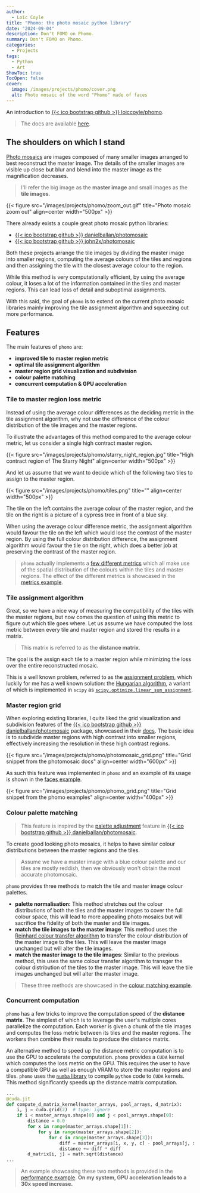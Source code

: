 ```yaml
---
author:
  - Loïc Coyle
title: "Phomo: the photo mosaic python library"
date: "2024-09-04"
description: Don't FOMO on Phomo.
summary: Don't FOMO on Phomo.
categories:
  - Projects
tags:
  - Python
  - Art
ShowToc: true
TocOpen: false
cover:
  image: /images/projects/phomo/cover.png
  alt: Photo mosaic of the word "Phomo" made of faces
---
```


An introduction to [{{< ico bootstrap github >}} loiccoyle/phomo](https://github.com/loiccoyle/phomo).

> The docs are available [here](https://loiccoyle.com/phomo).

## The shoulders on which I stand

[Photo mosaics](https://en.wikipedia.org/wiki/Photographic_mosaic) are images composed of many smaller images arranged to best reconstruct the master image. The details of the smaller images are visible up close but blur and blend into the master image as the magnification decreases.

> I'll refer the big image as the **master image** and small images as the **tile images**.

{{< figure src="/images/projects/phomo/zoom_out.gif" title="Photo mosaic zoom out" align=center width="500px" >}}

There already exists a couple great photo mosaic python libraries:

- [{{< ico bootstrap github >}} danielballan/photomosaic](https://github.com/danielballan/photomosaic)
- [{{< ico bootstrap github >}} john2x/photomosaic](https://github.com/john2x/photomosaic)

Both these projects arrange the tile images by dividing the master image into smaller regions, computing the average colours of the tiles and regions and then assigning the tile with the closest average colour to the region.

While this method is very computationally efficient, by using the average colour, it loses a lot of the information contained in the tiles and master regions. This can lead loss of detail and suboptimal assignments.

With this said, the goal of `phomo` is to extend on the current photo mosaic libraries mainly improving the tile assignment algorithm and squeezing out more performance.

## Features

The main features of `phomo` are:

- **improved tile to master region metric**
- **optimal tile assignment algorithm**
- **master region grid visualization and subdivision**
- **colour palette matching**
- **concurrent computation & GPU acceleration**

### Tile to master region loss metric

Instead of using the average colour differences as the deciding metric in the tile assignment algorithm, why not use the difference of the colour distribution of the tile images and the master regions.

To illustrate the advantages of this method compared to the average colour metric, let us consider a single high contract master region.

{{< figure src="/images/projects/phomo/starry_night_region.jpg" title="High contract region of The Starry Night" align=center width="500px" >}}

And let us assume that we want to decide which of the following two tiles to assign to the master region.

{{< figure src="/images/projects/phomo/tiles.png" title="" align=center width="500px" >}}

The tile on the left contains the average colour of the master region, and the tile on the right is a picture of a cypress tree in front of a blue sky.

When using the average colour difference metric, the assignment algorithm would favour the tile on the left which would lose the contrast of the master region. By using the full colour distribution difference, the assignment algorithm would favour the tile on the right, which does a better job at preserving the contrast of the master region.

> `phomo` actually implements a [few different metrics](https://github.com/loiccoyle/phomo/blob/main/phomo/metrics.py) which all make use of the spatial distribution of the colours within the tiles and master regions. The effect of the different metrics is showcased in the [metrics example](https://loiccoyle.com/phomo/usage/python_package/metrics/).

### Tile assignment algorithm

Great, so we have a nice way of measuring the compatibility of the tiles with the master regions, but now comes the question of using this metric to figure out which tile goes where.
Let us assume we have computed the loss metric between every tile and master region and stored the results in a matrix.

> This matrix is referred to as the **distance matrix**.

The goal is the assign each tile to a master region while minimizing the loss over the entire reconstructed mosaic.

This is a well known problem, referred to as the [assignment problem](https://en.wikipedia.org/wiki/Assignment_problem), which luckily for me has a well known solution: the [Hungarian algorithm](https://en.wikipedia.org/wiki/Hungarian_algorithm), a variant of which is implemented in `scipy` as [`scipy.optimize.linear_sum_assignment`](https://docs.scipy.org/doc/scipy/reference/generated/scipy.optimize.linear_sum_assignment.html).

### Master region grid

When exploring existing libraries, I quite liked the grid visualization and subdivision features of the [{{< ico bootstrap github >}} danielballan/photomosaic](https://github.com/danielballan/photomosaic) package, showcased in their [docs](http://danielballan.github.io/photomosaic/docs/tutorial.html#partition-tiles). The basic idea is to subdivide master regions with high contrast into smaller regions, effectively increasing the resolution in these high contrast regions.

{{< figure src="/images/projects/phomo/photomosaic_grid.png" title="Grid snippet from the photomosaic docs" align=center width="600px" >}}

As such this feature was implemented in `phomo` and an example of its usage is shown in the [faces example](https://loiccoyle.com/phomo/usage/python_package/faces/#mosaic).

{{< figure src="/images/projects/phomo/phomo_grid.png" title="Grid snippet from the phomo examples" align=center width="400px" >}}

### Colour palette matching

> This feature is inspired by the [palette adjustment](http://danielballan.github.io/photomosaic/docs/palette.html) feature in [{{< ico bootstrap github >}} danielballan/photomosaic](https://github.com/danielballan/photomosaic).

To create good looking photo mosaics, it helps to have similar colour distributions between the master regions and the tiles.

> Assume we have a master image with a blue colour palette and our tiles are mostly reddish, then we obviously won't obtain the most accurate photomosaic.

`phomo` provides three methods to match the tile and master image colour palettes.

- **palette normalisation:** This method stretches out the colour distributions of both the tiles and the master images to cover the full colour space, this will lead to more appealing photo mosaics but will sacrifice the fidelity of both the master and tile images.
- **match the tile images to the master image**: This method uses the [Reinhard colour transfer algorithm](https://www.semanticscholar.org/paper/Color-Transfer-between-Images-Reinhard-Ashikhmin/f3a11158e9d8bdfdf07dca756335c084fce0123e) to transfer the colour distribution of the master image to the tiles. This will leave the master image unchanged but will alter the tile images.
- **match the master image to the tile images**: Similar to the previous method, this uses the same colour transfer algorithm to transger the colour distribution of the tiles to the master image. This will leave the tile images unchanged but will alter the master image.

> These three methods are showcased in the [colour matching example](https://loiccoyle.com/phomo/usage/python_package/matching/).

### Concurrent computation

`phomo` has a few tricks to improve the computation speed of the **distance matrix**. The simplest of which is to leverage the user's multiple cores parallelize the computation. Each worker is given a chunk of the tile images and computes the loss metric between its tiles and the master regions. The workers then combine their results to produce the distance matrix.

An alternative method to speed up the distance metric computation is to use the GPU to accelerate the computation. `phomo` provides a `CUDA` kernel which computes the loss metric on the GPU. This requires the user to have a compatible GPU as well as enough VRAM to store the master regions and tiles. `phomo` uses the [`numba` library](https://numba.readthedocs.io/en/stable/cuda/overview.html) to compile `python` code to `CUDA` kernels. This method significantly speeds up the distance matrix computation.

```python
...
@cuda.jit
def compute_d_matrix_kernel(master_arrays, pool_arrays, d_matrix):
    i, j = cuda.grid(2)  # type: ignore
    if i < master_arrays.shape[0] and j < pool_arrays.shape[0]:
        distance = 0.0
        for x in range(master_arrays.shape[1]):
            for y in range(master_arrays.shape[2]):
                for c in range(master_arrays.shape[3]):
                    diff = master_arrays[i, x, y, c] - pool_arrays[j, x, y, c]
                    distance += diff * diff
        d_matrix[i, j] = math.sqrt(distance)
...
```

> An example showcasing these two methods is provided in the [performance example](https://loiccoyle.com/phomo/usage/python_package/performance/). **On my system, GPU acceleration leads to a 30x speed increase.**
